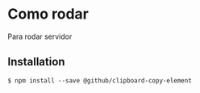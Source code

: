 <h1>Como rodar</h1>
<p>Para rodar servidor</p>

## Installation

```
$ npm install --save @github/clipboard-copy-element
```
